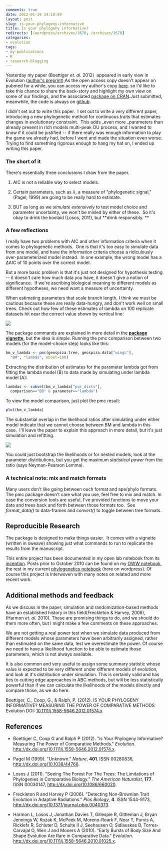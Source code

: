 ```yaml
---
comments: true
date: 2012-01-19 14:10:49
layout: post
slug: is-your-phylogeny-informative
title: Is your phylogeny informative?
redirects: [/wordpress/archives/3670, /archives/3670]
categories:
- evolution
tags:
- my-publications
- R
- research-blogging
---
```


Yesterday my paper (Boettiger _et. al._ 2012)  appeared in early view in Evolution ([author's preprint](http://www.mendeley.com/download/public/98752/4485545655/9a209c7dd29980fd2e47c06eb8b2d1d7dd6f70d4/dl.pdf)),As the open access copy doesn't appear on pubmed for a while, you can access my author's copy [here](http://www.mendeley.com/download/public/98752/4485545655/9a209c7dd29980fd2e47c06eb8b2d1d7dd6f70d4/dl.pdf). so I'd like to take this chance to share the back-story and highlight my own view on some of our findings, and the associated [package on CRAN](http://cran.r-project.org/web/packages/pmc/index.html).Just submitted, meanwhile, the code is always on [github](https://github.com/cboettig/pmc).

I didn't set out to write this paper.  I set out to write a very different paper, introducing a new phylogenetic method for continuous traits that estimates changes in evolutionary constraint.  This adds _even more _parameters than already present in rich models multi-peak OU process, and I wanted to know if it could be justified -- if there really was enough information to play the game we already had, before I went and made the situation even worse.  Trying to find something rigorous enough to hang my hat on, I ended up writing this paper.  


### The short of it


There's essentially three conclusions I draw from the paper.



	
  1. AIC is not a reliable way to select models.

	
  2. Certain parameters, such as $\lambda$, a measure of "phylogenetic signal," (Pagel, 1999) are going to be really hard to estimate.

	
  3. BUT as long as we _simulate extensively_ to test model choice and parameter uncertainty, we won't be misled by either of these.  So it's okay to drink the koolaid (Losos, 2011), but **drink responsibly.
**




### A few reflections


I really have two problems with AIC and other information criteria when it comes to phylogenetic methods.  One is that it's too easy to simulate data from one model, and have the information criteria choose a ridiculously over-parameterized model instead.  In one example, the wrong model has a $\Delta$AIC of 10 points over the correct model.

But a more basic problem is that it's just not designed for hypothesis testing -- it doesn't care how much data you have, it doesn't give a notion of significance.  If we're ascribing biological meaning to different models as different hypotheses, we need want a measure of uncertainty.

When estimating parameters that scale branch length, I think we must be cautious because these are really data-hungry, and don't work well on small trees. Check out how few of these estimates of lambda on 100 replicate datasets hit near the correct value shown by vertical line:

![](http://farm8.staticflickr.com/7014/6727029515_bcfe58aedb_o.png)


The package commands are explained in more detail in the **[ package vignette](http://cran.r-project.org/web/packages/pmc/vignettes/pmc_tutorial.pdf)**, but the idea is simple. Running the pmc comparison between two models (for the model-choice step) looks like this:


```r
bm_v_lambda <- pmc(geospiza.tree, geospiza.data["wingL"],
  "BM", "lambda", nboot=100)
```


Extracting the distribution of estimates for the parameter lambda got from fitting the lambda model (B) to data made by simulating under lambda model (A):


```r
lambdas <- subset(bm_v_lambda["par_dists"],
  comparison=="BB" & parameter=="lambda")
```


To view the model comparison, just plot the pmc result:


```r
plot(bm_v_lambda)
```


The substantial overlap in the likelihood ratios after simulating under either model indicate that we cannot choose between BM and lambda in this case.  I'll leave the paper to explain this approach in more detail, but it's just simulation and refitting.

![](http://farm8.staticflickr.com/7026/6727293465_4a2a545fdf_o.png)


You could just bootstrap the likelihoods or for nested models, look at the parameter distributions, but you get the maximum _statistical power_ from the ratio (says Neyman-Pearson Lemma).




### A technical note: mix and match formats


Many users don't like going between ouch format and ape/phylo formats. The pmc package doesn't care what you use, feel free to mix and match. In case the conversion tools are useful, I've provided functions to move your data and trees back and forth between those formats too.  See _format_data()_ to data-frames and _convert()_ to toggle between tree formats.


## Reproducible Research


The package is designed to make things easier.  It comes with a vignette (written in sweave) showing just what commands to run to replicate the results from the manuscript.

This entire project has been documented in my open lab notebook from its [inception](http://openwetware.org/wiki/User:Carl_Boettiger/Notebook/Comparative_Phylogenetics/2010/02/07). Posts prior to October 2010 can be found on my [OWW notebook](http://openwetware.org/wiki/User:Carl_Boettiger/Notebook/Comparative_Phylogenetics/2010), the rest in my current [phylogenetics notebook](http://www.carlboettiger.info/archives/category/phylogenetics) (here on wordpress). Of course this project is interwoven with many notes on related and more recent work.



##  Additional methods and feedback 


As we discuss in the paper, simulation and randomization-based methods have an established history in this field(Freckleton & Harvey, 2006), (Harmon _et. al._ 2010).  These are promising things to do, and we should do them more often, but I might make a few comments on these approaches.  

We are not getting a real power test when we simulate data produced from different models whose parameters have been arbitrarily assigned, rather than estimated on the same data, lest we overestimate the power.  Of course we need to have a likelihood function to be able to estimate those parameters, which is not always available.    

It is also common and very useful to assign some summary statistic whose value is expected to be very different under different models of evolution, and look at it's distribution under simulation.  This is certainly valid and has ties to cutting edge approaches in ABC methods, but will be less statistically powerful than if we can calculate the likelihoods of the models directly and compare those, as we do here.  




Boettiger, C., Coop, G., & Ralph, P. (2012). IS YOUR PHYLOGENY INFORMATIVE? MEASURING THE POWER OF COMPARATIVE METHODS Evolution DOI: [10.1111/j.1558-5646.2012.01574.x](http://dx.doi.org/10.1111/j.1558-5646.2012.01574.x)



## References


- Boettiger C, Coop G and Ralph P (2012).
"is Your Phylogeny Informative? Measuring The Power of Comparative Methods."
<em>Evolution</em>.
<a href="http://dx.doi.org/10.1111/j.1558-5646.2012.01574.x">http://dx.doi.org/10.1111/j.1558-5646.2012.01574.x</a>.

- Pagel M (1999).
"Unknown."
<em>Nature</em>, <b>401</b>.
ISSN 00280836, <a href="http://dx.doi.org/10.1038/44766">http://dx.doi.org/10.1038/44766</a>.

- Losos J (2011).
"Seeing The Forest For The Trees: The Limitations of Phylogenies in Comparative Biology."
<em>The American Naturalist</em>, <b>177</b>.
ISSN 00030147, <a href="http://dx.doi.org/10.1086/660020">http://dx.doi.org/10.1086/660020</a>.

- Freckleton R and Harvey P (2006).
"Detecting Non-Brownian Trait Evolution in Adaptive Radiations."
<em>Plos Biology</em>, <b>4</b>.
ISSN 1544-9173, <a href="http://dx.doi.org/10.1371/journal.pbio.0040373">http://dx.doi.org/10.1371/journal.pbio.0040373</a>.

- Harmon L, Losos J, Jonathan Davies T, Gillespie R, Gittleman J, Bryan Jennings W, Kozak K, McPeek M, Moreno-Roark F, Near T, Purvis A, Ricklefs R, Schluter D, Schulte II J, Seehausen O, Sidlauskas B, Torres-Carvajal O, Weir J and Mooers A (2010).
"Early Bursts of Body Size And Shape Evolution Are Rare in Comparative Data."
<em>Evolution</em>.
<a href="http://dx.doi.org/10.1111/j.1558-5646.2010.01025.x">http://dx.doi.org/10.1111/j.1558-5646.2010.01025.x</a>.
